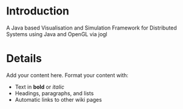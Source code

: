 # Introduction #

A Java based Visualisation and Simulation Framework for Distributed Systems
using Java and OpenGL via jogl


# Details #

Add your content here.  Format your content with:
  * Text in **bold** or _italic_
  * Headings, paragraphs, and lists
  * Automatic links to other wiki pages